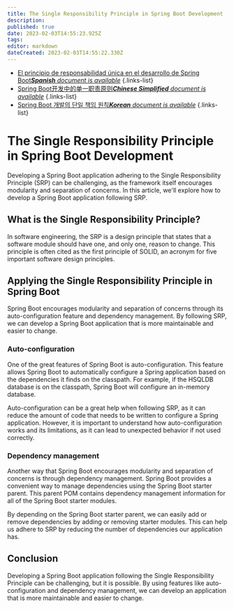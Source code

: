 ```yaml
---
title: The Single Responsibility Principle in Spring Boot Development
description: 
published: true
date: 2023-02-03T14:55:23.925Z
tags: 
editor: markdown
dateCreated: 2023-02-03T14:55:22.330Z
---
```


- [El principio de responsabilidad única en el desarrollo de Spring Boot***Spanish** document is available*](/es/Knowledge-base/Spring-Boot/the-single-responsibility-principle-in-spring-boot-development)
{.links-list}
- [Spring Boot开发中的单一职责原则***Chinese Simplified** document is available*](/zh/Knowledge-base/Spring-Boot/the-single-responsibility-principle-in-spring-boot-development)
{.links-list}
- [Spring Boot 개발의 단일 책임 원칙***Korean** document is available*](/ko/Knowledge-base/Spring-Boot/the-single-responsibility-principle-in-spring-boot-development)
{.links-list}


# The Single Responsibility Principle in Spring Boot Development

Developing a Spring Boot application adhering to the Single Responsibility Principle (SRP) can be challenging, as the framework itself encourages modularity and separation of concerns. In this article, we'll explore how to develop a Spring Boot application following SRP.

## What is the Single Responsibility Principle?

In software engineering, the SRP is a design principle that states that a software module should have one, and only one, reason to change. This principle is often cited as the first principle of SOLID, an acronym for five important software design principles.

## Applying the Single Responsibility Principle in Spring Boot

Spring Boot encourages modularity and separation of concerns through its auto-configuration feature and dependency management. By following SRP, we can develop a Spring Boot application that is more maintainable and easier to change.

### Auto-configuration

One of the great features of Spring Boot is auto-configuration. This feature allows Spring Boot to automatically configure a Spring application based on the dependencies it finds on the classpath. For example, if the HSQLDB database is on the classpath, Spring Boot will configure an in-memory database.

Auto-configuration can be a great help when following SRP, as it can reduce the amount of code that needs to be written to configure a Spring application. However, it is important to understand how auto-configuration works and its limitations, as it can lead to unexpected behavior if not used correctly.

### Dependency management

Another way that Spring Boot encourages modularity and separation of concerns is through dependency management. Spring Boot provides a convenient way to manage dependencies using the Spring Boot starter parent. This parent POM contains dependency management information for all of the Spring Boot starter modules.

By depending on the Spring Boot starter parent, we can easily add or remove dependencies by adding or removing starter modules. This can help us adhere to SRP by reducing the number of dependencies our application has.

## Conclusion

Developing a Spring Boot application following the Single Responsibility Principle can be challenging, but it is possible. By using features like auto-configuration and dependency management, we can develop an application that is more maintainable and easier to change.